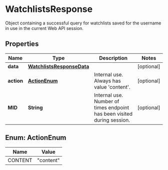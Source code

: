 

# WatchlistsResponse

Object containing a successful query for watchlists saved for the username in use in the current Web API session.

## Properties

| Name | Type | Description | Notes |
|------------ | ------------- | ------------- | -------------|
|**data** | [**WatchlistsResponseData**](WatchlistsResponseData.md) |  |  [optional] |
|**action** | [**ActionEnum**](#ActionEnum) | Internal use. Always has value &#39;content&#39;. |  [optional] |
|**MID** | **String** | Internal use. Number of times endpoint has been visited during session. |  [optional] |



## Enum: ActionEnum

| Name | Value |
|---- | -----|
| CONTENT | &quot;content&quot; |



